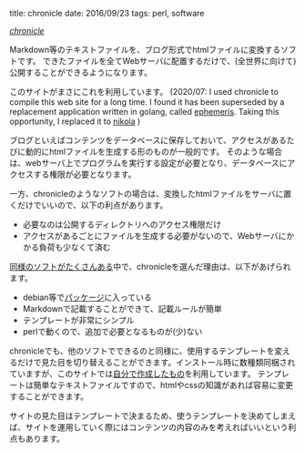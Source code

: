 title: chronicle
date: 2016/09/23
tags: perl, software

*[chronicle](https://steve.fi/Software/chronicle/)*

Markdown等のテキストファイルを、ブログ形式でhtmlファイルに変換するソフトです。
できたファイルを全てWebサーバに配置するだけで、(全世界に向けて)公開することができるようになります。

このサイトがまさにこれを利用しています。
(2020/07: I used chronicle to compile this web site for a long time. I found it has been superseded by a replacement application written in golang, called [ephemeris](https://github.com/skx/ephemeris). Taking this opportunity, I replaced it to [nikola](https://getnikola.com/) )

ブログといえばコンテンツをデータベースに保存しておいて、アクセスがあるたびに動的にhtmlファイルを生成する形のものが一般的です。
そのような場合は、webサーバ上でプログラムを実行する設定が必要となり、データベースにアクセスする権限が必要となります。

一方、chronicleのようなソフトの場合は、変換したhtmlファイルをサーバに置くだけでいいので、以下の利点があります。

- 必要なのは公開するディレクトリへのアクセス権限だけ
- アクセスがあるごとにファイルを生成する必要がないので、Webサーバにかかる負荷も少なくて済む


[同様のソフトがたくさんある](https://staticsitegenerators.net)中で、chronicleを選んだ理由は、以下があげられます。

- debian等で[パッケージ](https://packages.debian.org/jessie/chronicle)に入っている
- Markdownで記載することができて、記載ルールが簡単
- テンプレートが非常にシンプル
- perlで動くので、追加で必要となるものが(少)ない

chronicleでも、他のソフトでできるのと同様に、使用するテンプレートを変えるだけで見た目を切り替えることができます。インストール時に数種類同梱されていますが、このサイトでは[自分で作成したもの](https://github.com/mnod/chronicle-theme)を利用しています。
テンプレートは簡単なテキストファイルですので、htmlやcssの知識があれば容易に変更することができます。

サイトの見た目はテンプレートで決まるため、使うテンプレートを決めてしまえば、サイトを運用していく際にはコンテンツの内容のみを考えればいいという利点もあります。

